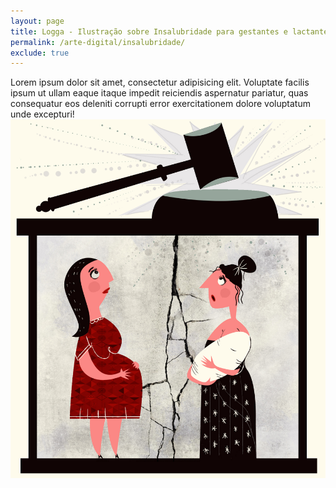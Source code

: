 ```yaml
---
layout: page
title: Logga - Ilustração sobre Insalubridade para gestantes e lactantes
permalink: /arte-digital/insalubridade/
exclude: true
---
```


<div class="single-art">
  <div class="legend">
    Lorem ipsum dolor sit amet, consectetur adipisicing elit. Voluptate facilis ipsum ut ullam eaque itaque impedit reiciendis aspernatur pariatur, quas consequatur eos deleniti corrupti error exercitationem dolore voluptatum unde excepturi!
  </div>

  <div class="image">
    <img src="/assets/images/digital/insalubridade.jpg" alt="">
  </div>
</div>